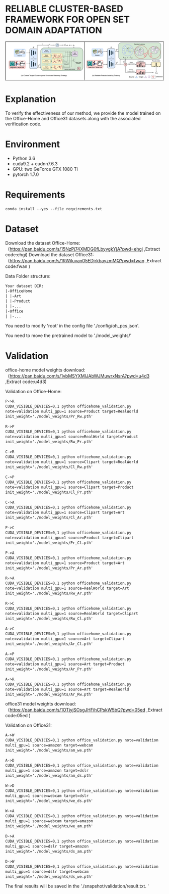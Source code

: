 # RELIABLE CLUSTER-BASED FRAMEWORK FOR OPEN SET DOMAIN ADAPTATION
![image](result_217.png)
# Explanation
To verify the effectiveness of our method, we provide the model trained on the Office-Home and Office31 datasets along with the associated verification code. 
# Environment
- Python 3.6
- cuda9.2 + cudnn7.6.3
- GPU: two GeForce GTX 1080 Ti 
- pytorch 1.7.0

# Requirements
    conda install --yes --file requirements.txt

# Dataset

Download the dataset Office-Home:（https://pan.baidu.com/s/15NzPj74XMDG0fLbyvgkYjA?pwd=ehgi  ,Extract code:ehgi)
Download the dataset Office31:（https://pan.baidu.com/s/1RWiluvan05EDjrkbayzmMQ?pwd=fwan   ,Extract code:fwan )

Data Folder structure: 
```
Your dataset DIR:
|-OfficeHome
| |-Art
| |-Product
| |-...
|-Office
| |-...
```
You need to modify 'root' in the config file './config/oh_pcs.json'.

You need to move the pretrained model to './model_weights/'

# Validation
office-home model weights download: （https://pan.baidu.com/s/1vbMSYXMlJAbWJMuwrxNsrA?pwd=u4d3 ,Extract code:u4d3)

Validation on Office-Home: 

```
P->R
CUDA_VISIBLE_DEVICES=0,1 python officehome_validation.py note=validation multi_gpu=1 source=Product target=RealWorld init_weight='./model_weights/Pr_Rw.pth' 

R->P
CUDA_VISIBLE_DEVICES=0,1 python officehome_validation.py note=validation multi_gpu=1 source=RealWorld target=Product init_weight='./model_weights/Rw_Pr.pth' 

C->R
CUDA_VISIBLE_DEVICES=0,1 python officehome_validation.py note=validation multi_gpu=1 source=Clipart target=RealWorld init_weight='./model_weights/Cl_Rw.pth' 

C->P
CUDA_VISIBLE_DEVICES=0,1 python officehome_validation.py note=validation multi_gpu=1 source=Clipart target=Product init_weight='./model_weights/Cl_Pr.pth' 

C->A
CUDA_VISIBLE_DEVICES=0,1 python officehome_validation.py note=validation multi_gpu=1 source=Clipart target=Art init_weight='./model_weights/Cl_Ar.pth' 

P->C
CUDA_VISIBLE_DEVICES=0,1 python officehome_validation.py note=validation multi_gpu=1 source=Product target=Clipart init_weight='./model_weights/Pr_Cl.pth' 

P->A
CUDA_VISIBLE_DEVICES=0,1 python officehome_validation.py note=validation multi_gpu=1 source=Product target=Art init_weight='./model_weights/Pr_Ar.pth' 

R->A
CUDA_VISIBLE_DEVICES=0,1 python officehome_validation.py note=validation multi_gpu=1 source=RealWorld target=Art init_weight='./model_weights/Rw_Ar.pth'

R->C
CUDA_VISIBLE_DEVICES=0,1 python officehome_validation.py note=validation multi_gpu=1 source=RealWorld target=Clipart init_weight='./model_weights/Rw_Cl.pth'

A->C
CUDA_VISIBLE_DEVICES=0,1 python officehome_validation.py note=validation multi_gpu=1 source=Art target=Clipart init_weight='./model_weights/Ar_Cl.pth' 

A->P
CUDA_VISIBLE_DEVICES=0,1 python officehome_validation.py note=validation multi_gpu=1 source=Art target=Product init_weight='./model_weights/Ar_Pr.pth'

A->R
CUDA_VISIBLE_DEVICES=0,1 python officehome_validation.py note=validation multi_gpu=1 source=Art target=RealWorld init_weight='./model_weights/Ar_Rw.pth' 

```

office31 model weights download: （https://pan.baidu.com/s/1OTjyjSOsgJHFihCPskW5bQ?pwd=05ed ,Extract code:05ed )

Validation on Office31:


```
A->W
CUDA_VISIBLE_DEVICES=0,1 python office_validation.py note=validation multi_gpu=1 source=amazon target=webcam init_weight='./model_weights/am_we.pth' 

A->D
CUDA_VISIBLE_DEVICES=0,1 python office_validation.py note=validation multi_gpu=1 source=amazon target=dslr init_weight='./model_weights/am_ds.pth' 

W->D
CUDA_VISIBLE_DEVICES=0,1 python office_validation.py note=validation multi_gpu=1 source=webcam target=dslr init_weight='./model_weights/we_ds.pth' 

W->A
CUDA_VISIBLE_DEVICES=0,1 python office_validation.py note=validation multi_gpu=1 source=webcam target=amazon init_weight='./model_weights/we_am.pth' 

D->A
CUDA_VISIBLE_DEVICES=0,1 python office_validation.py note=validation multi_gpu=1 source=dslr target=amazon init_weight='./model_weights/ds_am.pth' 

D->W
CUDA_VISIBLE_DEVICES=0,1 python office_validation.py note=validation multi_gpu=1 source=dslr target=webcam init_weight='./model_weights/ds_we.pth' 

```


The final results  will be saved in the './snapshot/validation/result.txt. '


